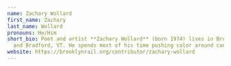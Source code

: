 ```yaml
---
name: Zachary Wollard
first_name: Zachary
last_name: Wollard
pronouns: He/Him
short_bio: Poet and artist **Zachary Wollard** (born 1974) lives in Brooklyn, NY
  and Bradford, VT. He spends most of his time pushing color around canvases
website: https://brooklynrail.org/contributor/zachary-wollard
---
```

